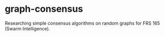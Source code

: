 # graph-consensus
Researching simple consensus algorithms on random graphs for FRS 165 (Swarm Intelligence).
